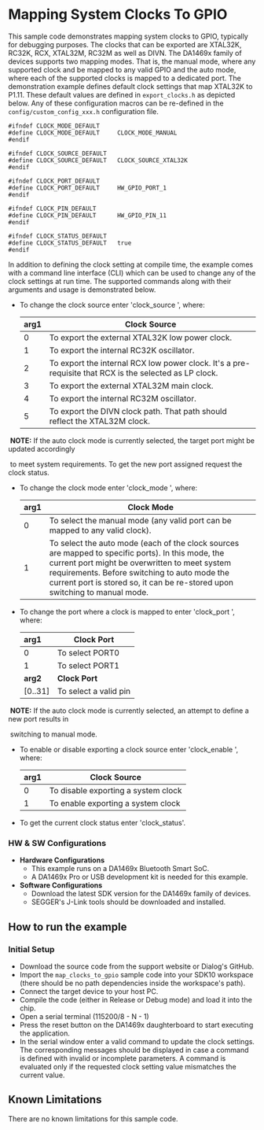 # Mapping System Clocks To GPIO

This sample code demonstrates mapping system clocks to GPIO, typically for debugging purposes. The clocks that can be exported are XTAL32K, RC32K, RCX, XTAL32M, RC32M as well as DIVN. The DA1469x family of devices supports two mapping modes. That is, the manual mode, where any supported clock and be mapped to any valid GPIO and the auto mode, where each of the supported clocks is mapped to a dedicated port. The demonstration example defines default clock settings that map XTAL32K to P1.11. These default values are defined in `export_clocks.h` as depicted below. Any of these configuration macros can be re-defined in the `config/custom_config_xxx.h` configuration file.

```
#ifndef CLOCK_MODE_DEFAULT
#define CLOCK_MODE_DEFAULT     CLOCK_MODE_MANUAL
#endif

#ifndef CLOCK_SOURCE_DEFAULT
#define CLOCK_SOURCE_DEFAULT   CLOCK_SOURCE_XTAL32K
#endif

#ifndef CLOCK_PORT_DEFAULT
#define CLOCK_PORT_DEFAULT     HW_GPIO_PORT_1
#endif

#ifndef CLOCK_PIN_DEFAULT
#define CLOCK_PIN_DEFAULT      HW_GPIO_PIN_11
#endif

#ifndef CLOCK_STATUS_DEFAULT
#define CLOCK_STATUS_DEFAULT   true
#endif
```

In addition to defining the clock setting at compile time, the example comes with a command line interface (CLI) which can be used to change any of the clock settings at run time. The supported commands along with their arguments and usage is demonstrated below.

- To change the clock source enter 'clock_source <arg1>', where:

  | arg1 | Clock Source                                                 |
  | :--- | ------------------------------------------------------------ |
  | 0    | To export the external XTAL32K low power clock.              |
  | 1    | To export the internal RC32K oscillator.                     |
  | 2    | To export the internal RCX low power clock. It's a pre-requisite that RCX is the selected as LP clock. |
  | 3    | To export the external XTAL32M main clock.                   |
  | 4    | To export the internal RC32M oscillator.                     |
  | 5    | To export the DIVN clock path. That path should reflect the XTAL32M clock. |

​       **NOTE:** If the auto clock mode is currently selected, the target port might be updated accordingly         

​       to meet system requirements. To get the new port assigned request the clock status.

- To change the clock mode enter 'clock_mode <arg1>', where: 

  | arg1 | Clock Mode                                                   |
  | :--- | ------------------------------------------------------------ |
  | 0    | To select the manual mode (any valid port can be mapped to any valid clock). |
  | 1    | To select the auto mode (each of the clock sources are mapped to specific ports). In this mode, the current port might be overwritten to meet system requirements. Before switching to auto mode the current port is stored so, it can be re-stored upon switching to manual mode. |

- To change the port where a clock is mapped to enter 'clock_port <arg1> <arg2>', where:

  | arg1     | Clock Port            |
  | :------- | --------------------- |
  | 0        | To select PORT0       |
  | 1        | To select PORT1       |
  | **arg2** | **Clock Port**        |
  | [0..31]  | To select a valid pin |

​      **NOTE:** If the auto clock mode is currently selected, an attempt to define a new port results in 

​      switching to manual mode.

- To enable or disable exporting a clock source enter 'clock_enable <arg1>', where:

  | arg1 | Clock Source                        |
  | :--- | ----------------------------------- |
  | 0    | To disable exporting a system clock |
  | 1    | To enable exporting a system clock  |

- To get the current clock status enter 'clock_status'. 

### HW & SW Configurations

- **Hardware Configurations**
  - This example runs on a DA1469x Bluetooth Smart SoC.
  - A DA1469x Pro or USB development kit is needed for this example.
- **Software Configurations**
  - Download the latest SDK version for the DA1469x family of devices. 
  - SEGGER's J-Link tools should be downloaded and installed.

## How to run the example

### Initial Setup

- Download the source code from the support website or Dialog's GitHub.
- Import the `map_clocks_to_gpio` sample code into your SDK10 workspace (there should be no path dependencies inside the workspace's path).
- Connect the target device to your host PC.
- Compile the code (either in Release or Debug mode) and load it into the chip.
- Open a serial terminal (115200/8 - N - 1)
- Press the reset button on the DA1469x daughterboard to start executing the application.
- In the serial window enter a valid command to update the clock settings. The corresponding messages should be displayed in case a command is defined with invalid or incomplete parameters. A command is evaluated only if the requested clock setting value mismatches the current value.

## Known Limitations

There are no known limitations for this sample code.

